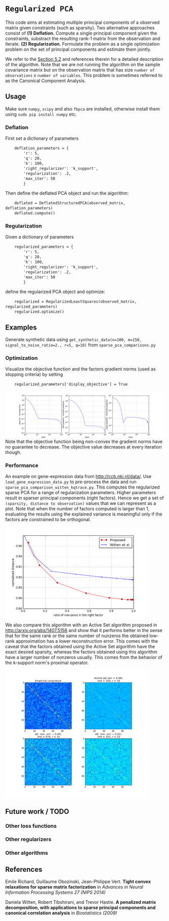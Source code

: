 # `Regularized PCA`
This code aims at estimating multiple principal components of a observed matrix given constraints (such as sparsity). Two alternative approaches consist of
    **(1) Deflation.** Compute a single principal component given the constraints, substract the resulting rank-1 matrix from the observation and iterate.
    **(2) Regularization.** Formulate the problem as a single optimization problem on the set of principal components and estimate them jointly.

We refer to the [Section 5.2](https://github.com/AdRoll/regalmin/blob/first_commit/techreport) and references therein for a detailed description of the algorithm. Note that we are not running the algorithm on the sample covariance matrix but on the observation matrix that has size `number of observations` x `number of variables`. This problem is sometimes referred to as the Canonical Component Analysis. 


## Usage

Make sure `numpy`, `scipy` and also `fbpca` are installed, otherwise install them using `sudo pip install numpy` etc.

### Deflation
First set a dictionary of parameters
```
    deflation_parameters = {
        'r': 5,
        'q': 20,
        'k': 100, 
        'right_regularizer': 'k_support',
        'regularization': .2, 
        'max_iter': 50
        }
```
Then define the deflated PCA object and run the algorithm:
```
    deflated = DeflatedStructuredPCA(observed_matrix, deflation_parameters)
    deflated.compute()
```

### Regularization

Given a dictionary of parameters
```
    regularized_parameters = {
        'r': 5,
        'q': 20,
        'k': 100, 
        'right_regularizer': 'k_support',
        'regularization': .2, 
        'max_iter': 50
        }
```
define the regularized PCA object and optimize:
```
    regularized = RegularizedLeastSquares(observed_matrix, regularized_parameters)
    regularized.optimize()
```


## Examples
 
Generate synthetic data using ```get_synthetic_data(n=100, m=150, signal_to_noise_ratio=2., r=5, q=10)```
 from `sparse_pca_comparisons.py`
### Optimization
Visualize the objective function and the factors gradient norms (used as stopping criteria) by setting 
```
    regularized_parameters['display_objective'] = True 
``` 
![alt tag](https://github.com/AdRoll/regalmin/blob/first_commit/objective.png)
Note that the objective function being non-convex the gradient norms have no guarantee to decrease. The objective value decreases at every iteration though. 
### Performance
An example on gene-expression data from http://ccb.nki.nl/data/. Use ```load_gene_expression_data.py``` to pre-process the data and run ```sparse_pca_comparison_witten_kqtrace.py```.  This computes the regularized sparse PCA for a range of regularization parameters. Higher parameters result in sparser principal components (right factors). Hence we get a set of `(sparsity, distance to observation)` values that we can represent as a plot. Note that when the number of factors computed is larger than 1, evaluating the results using the explained variance is meaningful only if the factors are constrained to be orthogonal.

<img align="center" src="https://github.com/AdRoll/regalmin/blob/first_commit/reg_vs_deflation_4k_iter.png" width=450/>

We also compare this algorithm with an Active Set algorithm proposed in http://arxiv.org/abs/1407.5158 and show that it performs better in the sense that for the same rank or the same number of nunzeros the obtained low-rank approximation has a lower reconstruction error. This comes with the caveat that the factors obtained using the Active Set algorithm have the exact desired sparsity, whereas the factors obtained using this algorithm have a larger number of nonzeros usually. This comes from the behavior of the k-support norm's proximal operator.

<img align="center" src="https://github.com/AdRoll/regalmin/blob/first_commit/alternate_min_active_set_comparison_4.png" width=450/>

## Future work / TODO

### Other loss functions


### Other regularizers

### Other algorithms

## References
Emile Richard, Guillaume Obozinski, Jean-Philippe Vert. **Tight convex relaxations for sparse matrix factorization** in *Advances in Neural Information Processing Systems 27 (NIPS 2014)*

Daniela Witten, Robert Tibshirani, and Trevor Hastie. **A penalized matrix decomposition, with applications to sparse principal components and canonical correlation analysis** in *Biostatistics (2009)*

